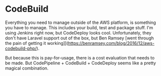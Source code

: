# CodeBuild

Everything you need to manage outside of the AWS platform, is something you have to manage. This includes your build, test and package stuff. I'm using Jenkins right now, but CodeDeploy looks cool. Unfortunately, they don't have Laravel support out of the box, but Ben Ramsey [went through the pain of getting it working]](https://benramsey.com/blog/2016/12/aws-codebuild-php/).

But because this is pay-for-usage, there is a cost evaluation that needs to be made. But CodePipeline + CodeBuild + CodeDeploy seems like a pretty magical combination.

